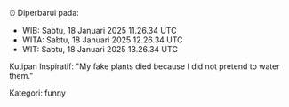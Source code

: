 ⏰ Diperbarui pada:
- WIB: Sabtu, 18 Januari 2025 11.26.34 UTC
- WITA: Sabtu, 18 Januari 2025 12.26.34 UTC
- WIT: Sabtu, 18 Januari 2025 13.26.34 UTC

Kutipan Inspiratif:
"My fake plants died because I did not pretend to water them."


Kategori: funny

